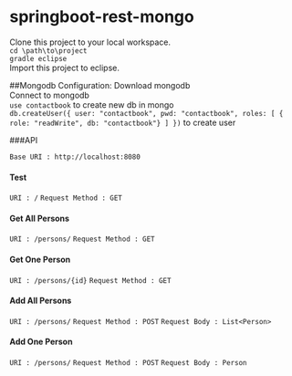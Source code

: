 # springboot-rest-mongo
Clone this project to your local workspace.<br/>
`cd \path\to\project`<br/>
`gradle eclipse`<br/>
Import this project to eclipse.

##Mongodb Configuration:
Download mongodb<br>
Connect to mongodb<br>
`use contactbook` to create new db in mongo<br>
`db.createUser({ user: "contactbook", pwd: "contactbook", roles: [ { role: "readWrite", db: "contactbook"} ] })` to create user

###API

```Base URI : http://localhost:8080```

#### Test
```URI : /```
```Request Method : GET```

#### Get All Persons
```URI : /persons/```
```Request Method : GET```

#### Get One Person
```URI : /persons/{id}```
```Request Method : GET```

#### Add All Persons
```URI : /persons/```
```Request Method : POST```
```Request Body : List<Person>```

#### Add One Person
```URI : /persons/```
```Request Method : POST```
```Request Body : Person```